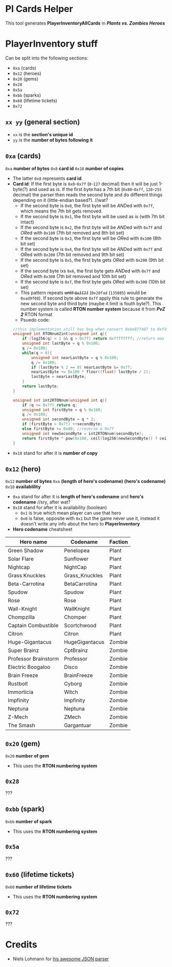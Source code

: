 # PI Cards Helper
This tool generates **PlayerInventoryAllCards** in ***Plants vs. Zombies Heroes***

# PlayerInventory stuff
Can be split into the following sections:
* `0xa` (cards)
* `0x12` (heroes)
* `0x20` (gems)
* `0x28`
* `0x5a`
* `0xbb` (sparks)
* `0x60` (lifetime tickets)
* `0x72`

## `xx yy` (general section)
* `xx` is the **section's unique id**
* `yy` is the **number of bytes following it**

## `0xa` (cards)
`0xa` **number of bytes** `0x8` **card id** `0x10` **number of copies**
* The latter `0x8` represents **card id**.
* **Card id**:  If the first byte is `0x0`-`0x7f` (`0`-`127` decimal) then it will be just 1-byte(?) and used as is. If the first byte has a 7th bit (`0x80`-`0xff`, `128`-`255` decimal) the parser then reads the second byte and do different things depending on it (little-endian based?). //wat?
    * If the second byte is `0x0`, the first byte will be *AND*ed with `0x7f`, which means the 7th bit gets removed.
    * If the second byte is `0x1`, the first byte will be used as is (with 7th bit intact)
    * If the second byte is `0x2`, the first byte will be *AND*ed with `0x7f` and *OR*ed with `0x100` (7th bit removed and 8th bit set)
    * If the second byte is `0x3`, the first byte will be *OR*ed with `0x100` (8th bit set)
    * If the second byte is `0x4`, the first byte will be *AND*ed with `0x7f` and *OR*ed with `0x200` (7th bit removed and 9th bit set)
    * If the second byte is `0x5`, the first byte gets *OR*ed with `0x200` (9th bit set)
    * If the second byte ixs `0x6`, the first byte gets *AND*ed with `0x7f` and *OR*ed with `0x300` (7th bit removed and 10th bit set)
    * If the second byte is `0x7`, the first byte gets *OR*ed with `0x300` (10th bit set)
    *  This pattern repeats ~~until `0xff7f`~~ (`0x20fad` (`135085`) would be `0xad9f08`). If second byte above `0xff` apply this rule to generate the new second byte and third byte (maybe it limit is fouth byte?). This number system is called **RTON number system** because it from ***PvZ 2*** RTON format
    * Psuedo code:
    ```cpp
    //this implementation still has bug when convert 0xbe87f407 to 0xfd03be (correct would be 0x7e81df3b), kinda strange even I can't find why it would be 0x7e81df3b???
    unsigned int RTONnum2int(unsigned int q){
        if (log256(q) < 1 && q > 0x7f) return 0xffffffff; //return max when RTON number has 1 byte and > 0x7f
        unsigned int lastByte = q % 0x100;
        q /= 0x100;
        while(q > 0){
            unsigned int nearLastByte = q % 0x100;
            q /= 0x100;
            if (lastByte % 2 == 0) nearLastByte &= 0x7f;
            nearLastByte += 0x100 * floor((float) lastByte / 2);
            lastByte = nearLastByte;
        }
        return lastByte;
    }

    unsigned int int2RTONnum(unsigned int q){
        if (q <= 0x7f) return q;
        unsigned int firstByte = q % 0x100;
        q /= 0x100;
        unsigned int secondByte = q * 2;
        if (firstByte > 0x7f) ++secondByte;
        else firstByte += 0x80; //reverse & 0x7f
        unsigned int newSecondByte = int2RTONnum(secondByte);
        return firstByte * pow(0x100, ceil(log256(newSecondByte)) ? ceil(log256(newSecondByte)) : 1) + newSecondByte;
    }
    ```
* `0x10` stand for after it is **number of copy**

## `0x12` (hero)
`0x12` **number of bytes** `0xa` **(length of hero's codename)** **(hero's codename)** `0x10` **availablility**
* `0xa` stand for after it is **length of hero's codename** and **hero's codename** //sry, after wat?
* `0x10` stand for after it is availability (boolean)
    * `0x1` is true which mean player can use that hero
    * `0x0` is false, opposite with `0x1` but the game never use it, instead it doesn't write any info about the hero to **PlayerInventory**
* **Hero codename** cheatsheet

Hero name | Codename | Faction
--- | --- | ---
Green Shadow | Penelopea | Plant
Solar Flare | Sunflower | Plant
Nightcap | NightCap | Plant
Grass Knuckles | Grass_Knuckles | Plant
Beta-Carrotina | BetaCarrotina | Plant
Spudow | Spudow | Plant
Rose | Rose | Plant
Wall-Knight | WallKnight | Plant
Chompzilla | Chomper | Plant
Captain Combustible | Scortchwood | Plant
Citron | Citron | Plant
Huge-Gigantacus | HugeGigantacus | Zombie
Super Brainz | CptBrainz | Zombie
Professor Brainstorm | Professor | Zombie
Electric Boogaloo | Disco | Zombie
Brain Freeze | BrainFreeze | Zombie
Rustbolt | Cyborg | Zombie
Immorticia | Witch | Zombie
Impfinity | Impfinity | Zombie
Neptuna | Neptuna | Zombie
Z-Mech | ZMech | Zombie
The Smash | Gargantuar | Zombie

## `0x20` (gem)
`0x20` **number of gem**
* This uses the **RTON numbering system**

## `0x28`
???

## `0xbb` (spark)
`0xbb` **number of spark**
* This uses the **RTON numbering system**

## `0x5a`
???

## `0x60` (lifetime tickets)
`0x60` **number of lifetime tickets**
* This uses the **RTON numbering system**

## `0x72`
???

# Credits
* Niels Lohmann for [his awesome JSON parser](https://github.com/nlohmann/json)
